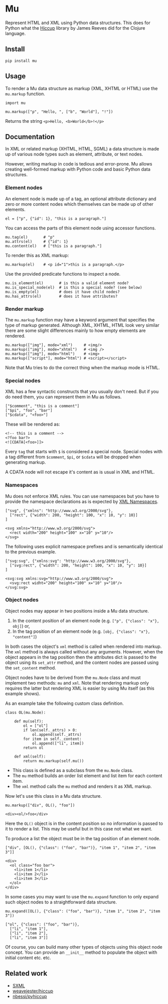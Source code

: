 # Mu

Represent HTML and XML using Python data structures. This does
for Python what the [Hiccup](https://github.com/weavejester/hiccup)
library by James Reeves did for the Clojure language.


## Install

```
pip install mu
```


## Usage

To render a Mu data structure as markup (XML, XHTML or HTML) use the
`mu.markup` function.

```
import mu

mu.markup(["p", "Hello, ", ["b", "World"], "!"])
```

Returns the string `<p>Hello, <b>World</b>!</p>`


## Documentation

In XML or related markup (XHTML, HTML, SGML) a data structure is made
up of various node types such as element, attribute, or text nodes.

However, writing markup in code is tedious and error-prone. Mu allows
creating well-formed markup with Python code and basic Python data
structures.

### Element nodes

An element node is made up of a tag, an optional attribute dictionary
and zero or more content nodes which themselves can be made up of other
elements.

```
el = ["p", {"id": 1}, "this is a paragraph."]
```

You can access the parts of this element node using accessor functions.

```
mu.tag(el)       # "p"
mu.attrs(el)     # {"id": 1}
mu.content(el)   # ["this is a paragraph."]
```

To render this as XML markup:

```
mu.markup(el)    # <p id="1">this is a paragraph.</p>
```

Use the provided predicate functions to inspect a node.

```
mu.is_element(el)       # is this a valid element node?
mu.is_special_node(el)  # is this a special node? (see below)
mu.is_empty(el)         # does it have child nodes?
mu.has_attrs(el)        # does it have attributes?
```

### Render markup

The `mu.markup` function may have a keyword argument that specifies the
type of markup generated. Although XML, XHTML, HTML look very similar
there are some slight differences mainly to how empty elements are
rendered.

```
mu.markup(["img"], mode="xml")     # <img/>
mu.markup(["img"], mode="xhtml")   # <img />
mu.markup(["img"], mode="html")    # <img>
mu.markup(["script"], mode="html") # <script></script>
```

Note that Mu tries to do the correct thing when the markup mode is HTML.

### Special nodes

XML has a few syntactic constructs that you usually don't need.
But if you do need them, you can represent them in Mu as follows.

```
["$comment", "this is a comment"]
["$pi", "foo", "bar"]
["$cdata", "<foo>"]
```

These will be rendered as:

```
<!-- this is a comment -->
<?foo bar?>
<![CDATA[<foo>]]>
```

Every `tag` that starts with `$` is considered a special node.
Special nodes with a tag different from `$comment`, `$pi`, or `$cdata`
will be dropped when generating markup.

A CDATA node will not escape it's content as is usual in XML and HTML.


### Namespaces

Mu does not enforce XML rules. You can use namespaces but you have
to provide the namespace declarations as is expected by
[XML Namespaces](https://www.w3.org/TR/xml-names).

```
["svg", {"xmlns": "http://www.w3.org/2000/svg"},
  ["rect", {"width": 200, "height": 100, "x": 10, "y": 10}]
]
```

```
<svg xmlns="http://www.w3.org/2000/svg">
  <rect width="200" height="100" x="10" y="10"/>
</svg>
```

The following uses explicit namespace prefixes and is semantically
identical to the previous example.

```
["svg:svg", {"xmlns:svg": "http://www.w3.org/2000/svg"},
  ["svg:rect", {"width": 200, "height": 100, "x": 10, "y": 10}]
]
```

```
<svg:svg xmlns:svg="http://www.w3.org/2000/svg">
  <svg:rect widht="200" height="100" x="10" y="10"/>
</svg:svg>
```

### Object nodes

Object nodes may appear in two positions inside a Mu data
structure.

1) In the content position of an element node (e.g.
   `["p", {"class": "x"}, obj]`) or,
2) In the tag position of an element node (e.g.
   `[obj, {"class": "x"}, "content"]`)

In both cases the object's `xml` method is called when
rendered into markup. The `xml` method is always called without
any arguments. However, when the object appears in the tag
position then the attributes dict is passed to the object
using its `set_attr` method, and the content nodes are passed
using the `set_content` method.

Object nodes have to be derived from the `mu.Node` class and must
implement two methods: `mu` and `xml`. Note that rendering
markup only requires the latter but rendering XML is easier
by using Mu itself (as this example shows).

As an example take the following custom class definition.

```
class OL(mu.Node):

    def mu(self):
        ol = ["ol"]
        if len(self._attrs) > 0:
            ol.append(self._attrs)
        for item in self._content:
            ol.append(["li", item])
        return ol

    def xml(self):
        return mu.markup(self.mu())

```

- This class is defined as a subclass from the `mu.Node` class.
- The `mu` method builds an order list element and list item for
  each content item.
- The `xml` method calls the `mu` method and renders it as XML
  markup.

Now let's use this class in a Mu data structure.

```
mu.markup(["div", OL(), "foo"])
```

```
<div><ol/>foo</div>
```

Here the `OL()` object is in the content position so no information is
passed to it to render a list. This may be useful but in this case not
what we want.

To produce a list the object must be in the tag position of an element
node.

```
["div", [OL(), {"class": ("foo", "bar")}, "item 1", "item 2", "item 3"]]
```

```
<div>
  <ol class="foo bar">
    <li>item 1</li>
    <li>item 2</li>
    <li>item 3</li>
  </ol>
</div>
```

In some cases you may want to use the `mu.expand` function to only expand
such object nodes to a straightforward data structure.

```
mu.expand([OL(), {"class": ("foo", "bar")}, "item 1", "item 2", "item 3"])
```

```
["ol", {"class": ("foo", "bar")},
  ["li", "item 1"],
  ["li", "item 2"],
  ["li", "item 3"]]
```

Of course, you can build many other types of objects using this object node
concept. You can provide an `__init__` method to populate the object with
initial content etc. etc.


## Related work

- [SXML](https://en.wikipedia.org/wiki/SXML)
- [weavejester/hiccup](https://github.com/weavejester/hiccup)
- [nbessi/pyhiccup](https://github.com/nbessi/pyhiccup)
